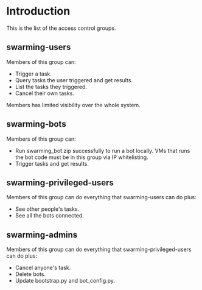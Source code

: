 # Introduction #

This is the list of the access control groups.


## swarming-users ##

Members of this group can:
  * Trigger a task.
  * Query tasks the user triggered and get results.
  * List the tasks they triggered.
  * Cancel their own tasks.

Members has limited visibility over the whole system.


## swarming-bots ##

Members of this group can:
  * Run swarming\_bot.zip successfully to run a bot locally. VMs that runs the bot code must be in this group via IP whitelisting.
  * Trigger tasks and get results.


## swarming-privileged-users ##

Members of this group can do everything that swarming-users can do plus:
  * See other people's tasks.
  * See all the bots connected.


## swarming-admins ##

Members of this group can do everything that swarming-privileged-users can do plus:
  * Cancel anyone's task.
  * Delete bots.
  * Update bootstrap.py and bot\_config.py.
